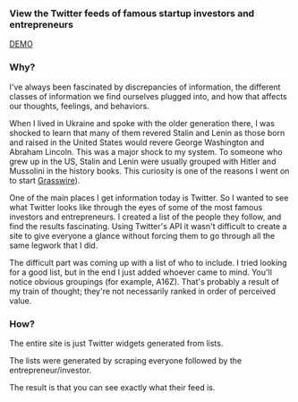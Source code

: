 <h3>View the Twitter feeds of famous startup investors and entrepreneurs</h3>

<a href="http://theireyes.austenallred.com">DEMO</a>

<h3>Why?</h3>

<p>I've always been fascinated by discrepancies of information, the different classes of information we find ourselves plugged into, and how that affects our thoughts, feelings, and behaviors.</p>

<p>When I lived in Ukraine and spoke with the older generation there, I was shocked to learn that many of them revered Stalin and Lenin as those born and raised in the United States would revere George Washington and Abraham Lincoln. This was a major shock to my system. To someone who grew up in the US, Stalin and Lenin were usually grouped with Hitler and Mussolini in the history books. This curiosity is one of the reasons I went on to start <a href="https://grasswire.com">Grasswire</a>).</p>

<p>One of the main places I get information today is Twitter. So I wanted to see what Twitter looks like through the eyes of some of the most famous investors and entrepreneurs. I created a list of the people they follow, and find the results fascinating. Using Twitter's API it wasn't difficult to create a site to give everyone a glance without forcing them to go through all the same legwork that I did.</p>

<p>The difficult part was coming up with a list of who to include. I tried looking for a good list, but in the end I just added whoever came to mind. You'll notice obvious groupings (for example, A16Z). That's probably a result of my train of thought; they're not necessarily ranked in order of perceived value.</p>

<h3>How?</h3>

The entire site is just Twitter widgets generated from lists.

The lists were generated by scraping everyone followed by the entrepreneur/investor.

The result is that you can see exactly what their feed is.
